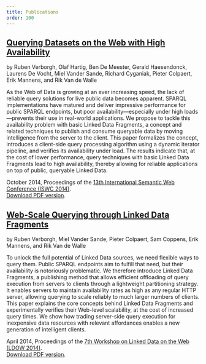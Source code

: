 ```yaml
---
title: Publications
order: 100
---
```


## [Querying Datasets on the Web with High Availability](/publications/iswc2014.pdf)
by Ruben Verborgh, Olaf Hartig, Ben De Meester, Gerald Haesendonck, Laurens De Vocht, Miel Vander Sande, Richard Cyganiak, Pieter Colpaert, Erik Mannens, and Rik Van de Walle

As the Web of Data is growing at an ever increasing speed, the lack of reliable query solutions for live public data becomes apparent. SPARQL implementations have matured and deliver impressive performance for public SPARQL endpoints, but poor availability—especially under high loads—prevents their use in real-world applications. We propose to tackle this availability problem with basic Linked Data Fragments, a concept and related techniques to publish and consume queryable data by moving intelligence from the server to the client. This paper formalizes the concept, introduces a client-side query processing algorithm using a dynamic iterator pipeline, and verifies its availability under load. The results indicate that, at the cost of lower performance, query techniques with basic Linked Data Fragments lead to high availability, thereby allowing for reliable applications on top of public, queryable Linked Data.

October 2014, Proceedings of the [13th International Semantic Web Conference (ISWC 2014)](http://iswc2014.semanticweb.org/).
<br>
[Download PDF version](/publications/iswc2014.pdf).

## [Web-Scale Querying through Linked Data Fragments](/publications/ldow2014.pdf)
by Ruben Verborgh, Miel Vander Sande, Pieter Colpaert, Sam Coppens, Erik Mannens, and Rik Van de Walle

To unlock the full potential of Linked Data sources, we need flexible ways to query them. Public SPARQL endpoints aim to fulfill that need, but their availability is notoriously problematic. We therefore introduce Linked Data Fragments, a publishing method that allows efficient offloading of query execution from servers to clients through a lightweight partitioning strategy. It enables servers to maintain availability rates as high as any regular HTTP server, allowing querying to scale reliably to much larger numbers of clients. This paper explains the core concepts behind Linked Data Fragments and experimentally verifies their Web-level scalability, at the cost of increased query times. We show how trading server-side query execution for inexpensive data resources with relevant affordances enables a new generation of intelligent clients.

April 2014, Proceedings of the [7th Workshop on Linked Data on the Web (LDOW 2014)](http://events.linkeddata.org/ldow2014/).
<br>
[Download PDF version](/publications/ldow2014.pdf).
